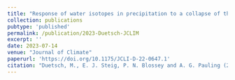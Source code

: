 ```yaml
---
title: "Response of water isotopes in precipitation to a collapse of the West Antarctic Ice Sheet in high-resolution simulations with the Weather Research and Forecasting Model"
collection: publications
pubtype: 'published'
permalink: /publication/2023-Duetsch-JCLIM
excerpt: ''
date: 2023-07-14
venue: "Journal of Climate"
paperurl: 'https://doi.org/10.1175/JCLI-D-22-0647.1'
citation: "Duetsch, M., E. J. Steig, P. N. Blossey and A. G. Pauling (2023). &quot; Response of water isotopes in precipitation to a collapse of the West Antarctic Ice Sheet in high-resolution simulations with the Weather Research and Forecasting Model&quot; <i>Journal of Climate</i>. 36: 5417-5430"
---
```

